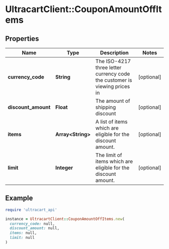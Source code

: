 # UltracartClient::CouponAmountOffItems

## Properties

| Name | Type | Description | Notes |
| ---- | ---- | ----------- | ----- |
| **currency_code** | **String** | The ISO-4217 three letter currency code the customer is viewing prices in | [optional] |
| **discount_amount** | **Float** | The amount of shipping discount | [optional] |
| **items** | **Array&lt;String&gt;** | A list of items which are eligible for the discount amount. | [optional] |
| **limit** | **Integer** | The limit of items which are eligible for the discount amount. | [optional] |

## Example

```ruby
require 'ultracart_api'

instance = UltracartClient::CouponAmountOffItems.new(
  currency_code: null,
  discount_amount: null,
  items: null,
  limit: null
)
```

